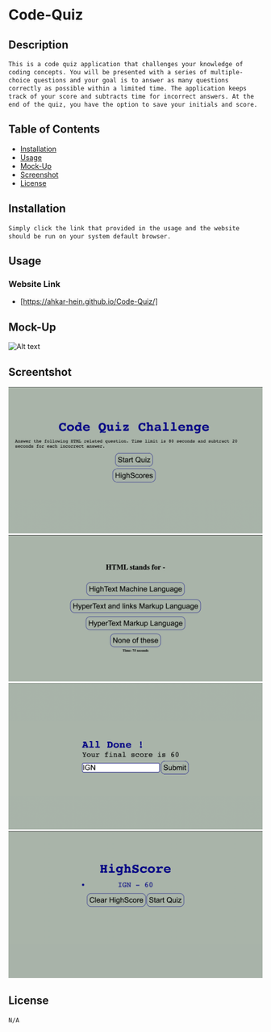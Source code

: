 # Code-Quiz
## Description
    This is a code quiz application that challenges your knowledge of coding concepts. You will be presented with a series of multiple-choice questions and your goal is to answer as many questions correctly as possible within a limited time. The application keeps track of your score and subtracts time for incorrect answers. At the end of the quiz, you have the option to save your initials and score.      

## Table of Contents
* [Installation](#installation)
* [Usage](#usage)
* [Mock-Up](#Mock-Up)
* [Screenshot](#screenshot)
* [License](#license)

## Installation 
    Simply click the link that provided in the usage and the website should be run on your system default browser.

## Usage
### Website Link
* [https://ahkar-hein.github.io/Code-Quiz/]

## Mock-Up

![Alt text](/images/5.gif)

## Screentshot

![Alt text](/images/1.png)
![Alt text](/images/2.png)
![Alt text](/images/3.png)
![Alt text](/images/4.png)

## License 
    N/A